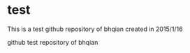 test
====
This is a test github repository of bhqian created in 2015/1/16

github test repository of bhqian
